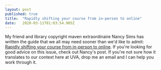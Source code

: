 ```yaml
---
layout: post 
published: true
title:  "Rapidly shifting your course from in-person to online" 
date:   2020-03-11T01:03:54.905Z 
---
```


My friend and library copyright maven extraordinaire Nancy Sims has written the guide that we all may need sooner than we'd like to admit: [Rapidly shifting your course from in-person to online](https://www.lib.umn.edu/copyright/rapidly-shifting-a-course-online). If you're looking for good advice on this issue, check out Nancy's post. If you're not sure how it translates to our context here at UVA, drop me an email and I can help you work through it.